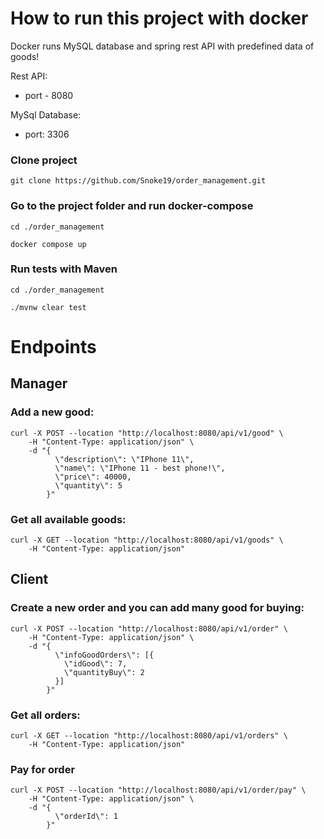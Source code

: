 # How to run this project with docker

Docker runs MySQL database and spring rest API with predefined data of goods!

Rest API:
* port - 8080

MySql Database:
* port: 3306

### Clone project
```shell
git clone https://github.com/Snoke19/order_management.git
```
### Go to the project folder and run docker-compose

```shell
cd ./order_management

docker compose up
```

### Run tests with Maven

```shell
cd ./order_management

./mvnw clear test
```

# Endpoints

## Manager

### Add a new good:

```shell
curl -X POST --location "http://localhost:8080/api/v1/good" \
    -H "Content-Type: application/json" \
    -d "{
          \"description\": \"IPhone 11\",
          \"name\": \"IPhone 11 - best phone!\",
          \"price\": 40000,
          \"quantity\": 5
        }"
```

### Get all available goods:

```shell
curl -X GET --location "http://localhost:8080/api/v1/goods" \
    -H "Content-Type: application/json"
```

## Client

### Create a new order and you can add many good for buying:

```shell
curl -X POST --location "http://localhost:8080/api/v1/order" \
    -H "Content-Type: application/json" \
    -d "{
          \"infoGoodOrders\": [{
            \"idGood\": 7,
            \"quantityBuy\": 2
          }]
        }"
```

### Get all orders:

```shell
curl -X GET --location "http://localhost:8080/api/v1/orders" \
    -H "Content-Type: application/json"
```

### Pay for order

```shell
curl -X POST --location "http://localhost:8080/api/v1/order/pay" \
    -H "Content-Type: application/json" \
    -d "{
          \"orderId\": 1
        }"
```
